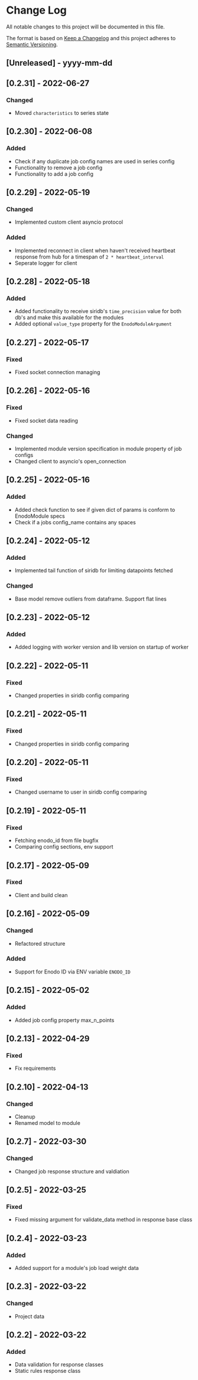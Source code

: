 
# Change Log
All notable changes to this project will be documented in this file.
 
The format is based on [Keep a Changelog](http://keepachangelog.com/)
and this project adheres to [Semantic Versioning](http://semver.org/).
 
## [Unreleased] - yyyy-mm-dd

## [0.2.31] - 2022-06-27

### Changed
- Moved `characteristics` to series state

## [0.2.30] - 2022-06-08

### Added
- Check if any duplicate job config names are used in series config
- Functionality to remove a job config
- Functionality to add a job config

## [0.2.29] - 2022-05-19

### Changed
- Implemented custom client asyncio protocol

### Added
- Implemented reconnect in client when haven't received heartbeat response from hub for a timespan of `2 * heartbeat_interval`
- Seperate logger for client

## [0.2.28] - 2022-05-18

### Added
- Added functionality to receive siridb's `time_precision` value for both db's and make this available for the modules
- Added optional `value_type` property for the `EnodoModuleArgument`

## [0.2.27] - 2022-05-17

### Fixed
- Fixed socket connection managing

## [0.2.26] - 2022-05-16

### Fixed
- Fixed socket data reading

### Changed
- Implemented module version specification in module property of job configs
- Changed client to asyncio's open_connection

## [0.2.25] - 2022-05-16

### Added
- Added check function to see if given dict of params is conform to EnodoModule specs
- Check if a jobs config_name contains any spaces

## [0.2.24] - 2022-05-12

### Added
- Implemented tail function of siridb for limiting datapoints fetched

### Changed
- Base model remove outliers from dataframe. Support flat lines

## [0.2.23] - 2022-05-12

### Added
- Added logging with worker version and lib version on startup of worker

## [0.2.22] - 2022-05-11
  
### Fixed
- Changed properties in siridb config comparing
  
## [0.2.21] - 2022-05-11
  
### Fixed
- Changed properties in siridb config comparing

## [0.2.20] - 2022-05-11
  
### Fixed
- Changed username to user in siridb config comparing

## [0.2.19] - 2022-05-11

### Fixed
- Fetching enodo_id from file bugfix
- Comparing config sections, env support

## [0.2.17] - 2022-05-09

### Fixed
- Client and build clean

## [0.2.16] - 2022-05-09

### Changed
- Refactored structure

### Added
- Support for Enodo ID via ENV variable `ENODO_ID`

## [0.2.15] - 2022-05-02

### Added
- Added job config property max_n_points

## [0.2.13] - 2022-04-29

### Fixed
- Fix requirements

## [0.2.10] - 2022-04-13

### Changed
- Cleanup
- Renamed model to module

## [0.2.7] - 2022-03-30

### Changed
- Changed job response structure and valdiation

## [0.2.5] - 2022-03-25

### Fixed
- Fixed missing argument for validate_data method in response base class

## [0.2.4] - 2022-03-23

### Added
- Added support for a module's job load weight data

## [0.2.3] - 2022-03-22

### Changed
- Project data

## [0.2.2] - 2022-03-22

### Added
- Data validation for response classes
- Static rules response class
